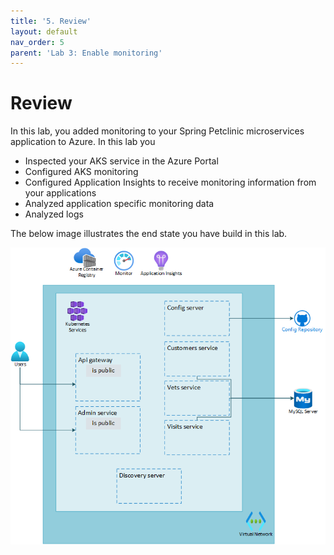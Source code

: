 ```yaml
---
title: '5. Review'
layout: default
nav_order: 5
parent: 'Lab 3: Enable monitoring'
---
```


# Review

In this lab, you added monitoring to your Spring Petclinic microservices application to Azure. In this lab you

- Inspected your AKS service in the Azure Portal
- Configured AKS monitoring
- Configured Application Insights to receive monitoring information from your applications
- Analyzed application specific monitoring data
- Analyzed logs

The below image illustrates the end state you have build in this lab.

![lab 3 overview](../../images/lab3.png)